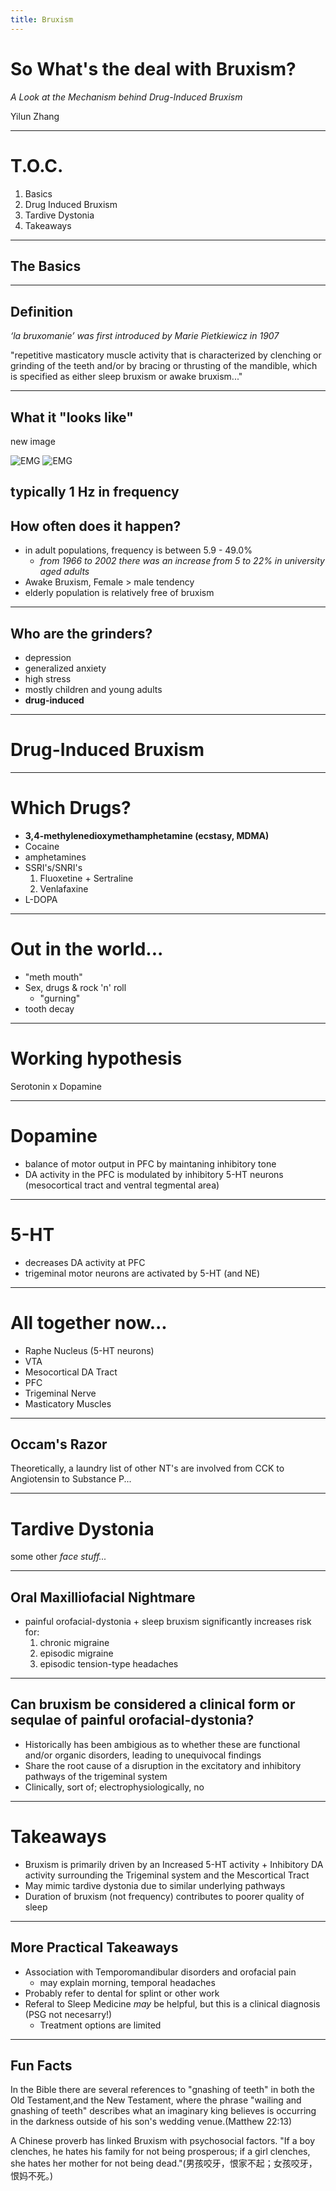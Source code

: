 ```yaml
---
title: Bruxism
---
```


# So What's the deal with Bruxism?
*A Look at the Mechanism behind Drug-Induced Bruxism*

Yilun Zhang


---
# T.O.C.

1. Basics
2. Drug Induced Bruxism
3. Tardive Dystonia
4. Takeaways


---
## The Basics

----

## Definition

*‘la bruxomanie’ was first introduced by Marie
Pietkiewicz in 1907* 

"repetitive masticatory muscle activity that is characterized
by clenching or grinding of the teeth and/or by bracing or thrusting of the mandible,
which is specified as either sleep bruxism or awake bruxism..."

----
## What it "looks like"
new image

![EMG](./attachments/brux-musc.png)
![EMG](attachments/brux-musc.png)


**typically 1 Hz in frequency**
----
## How often does it happen?

- in adult populations, frequency is between 5.9 - 49.0%
    - *from 1966 to 2002 there was an increase from 5 to 22% in university aged adults*
- Awake Bruxism, Female > male tendency 
- elderly population is relatively free of bruxism


----
## Who are the grinders?

- depression
- generalized anxiety
- high stress
- mostly children and young adults
- **drug-induced**

---
# Drug-Induced Bruxism

----
# Which Drugs?

-  **3,4-methylenedioxymethamphetamine (ecstasy, MDMA)**
- Cocaine
- amphetamines
- SSRI's/SNRI's
    1. Fluoxetine + Sertraline
    2. Venlafaxine
- L-DOPA

----
# Out in the world...

- "meth mouth"
- Sex, drugs & rock 'n' roll
    - "gurning"
- tooth decay

----
# Working hypothesis

Serotonin x Dopamine

----
# Dopamine
- balance of motor output in PFC by maintaning inhibitory tone
- DA activity in the PFC is modulated by inhibitory 5-HT neurons (mesocortical tract and ventral tegmental area)

----
# 5-HT
- decreases DA activity at PFC
- trigeminal motor neurons are activated by 5-HT (and NE)

----
# All together now...

- Raphe Nucleus (5-HT neurons)
- VTA
- Mesocortical DA Tract
- PFC
- Trigeminal Nerve
- Masticatory Muscles

----
## Occam's Razor

Theoretically, a laundry list of other NT's are involved from CCK to Angiotensin to Substance P... 

---
# Tardive Dystonia
some other *face stuff...*

----
## Oral Maxilliofacial Nightmare

- painful orofacial-dystonia + sleep bruxism significantly increases risk for:
    1. chronic migraine
    2. episodic migraine
    3. episodic tension-type headaches

----
## Can bruxism be considered a clinical form or sequlae of painful orofacial-dystonia?

- Historically has been ambigious as to whether these are functional and/or organic disorders, leading to unequivocal findings
- Share the root cause of a disruption in the excitatory and inhibitory pathways of the trigeminal system
- Clinically, sort of; electrophysiologically, no



---
# Takeaways
- Bruxism is primarily driven by an Increased 5-HT activity + Inhibitory DA activity surrounding the Trigeminal system and the Mescortical Tract
- May mimic tardive dystonia due to similar underlying pathways
- Duration of bruxism (not frequency) contributes to poorer quality of sleep


----
## More Practical Takeaways
- Association with Temporomandibular disorders and orofacial pain
    + may explain morning, temporal headaches
- Probably refer to dental for splint or other work
- Referal to Sleep Medicine *may* be helpful, but this is a clinical diagnosis (PSG not necesarry!)
    + Treatment options are limited

----
## Fun Facts

In the Bible there are several references to "gnashing of teeth" in both the Old Testament,and the New Testament, where the phrase "wailing and gnashing of teeth" describes what an imaginary king believes is occurring in the darkness outside of his son's wedding venue.(Matthew 22:13)

A Chinese proverb has linked Bruxism with psychosocial factors. "If a boy clenches, he hates his family for not being prosperous; if a girl clenches, she hates her mother for not being dead."(男孩咬牙，恨家不起；女孩咬牙，恨妈不死。)
